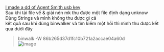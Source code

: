 [I made a dd of Agent Smith usb key](https://ringzer0ctf.com/challenges/20)  
Sau khi tải file về & giải nén mk thu được một file định dạng unknow  
Dùng Strings và mình không thu được gì cả  
kết quả sau khi dùng binwalker và tìm kiếm một hồi thì mình thu được kết quả dưới đây  
 >binwalk -W 86b265d37d1fc10b721a2accae04a60d  
![image](https://github.com/thieptrans/RingZero/assets/118431215/a68d9d2c-b439-43b8-816c-098a4f0f4ea7)
